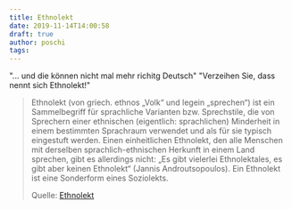 ```yaml
---
title: Ethnolekt
date: 2019-11-14T14:00:58
draft: true
author: poschi
tags: 
---
```


"... und die können nicht mal mehr richitg Deutsch" "Verzeihen Sie, dass nennt sich Ethnolekt!"

> Ethnolekt (von griech. ethnos „Volk“ und legein „sprechen“) ist ein
> Sammelbegriff für sprachliche Varianten bzw. Sprechstile, die von Sprechern
> einer ethnischen (eigentlich: sprachlichen) Minderheit in einem bestimmten
> Sprachraum verwendet und als für sie typisch eingestuft werden. Einen
> einheitlichen Ethnolekt, den alle Menschen mit derselben sprachlich-ethnischen
> Herkunft in einem Land sprechen, gibt es allerdings nicht: „Es gibt vielerlei
> Ethnolektales, es gibt aber keinen Ethnolekt“ (Jannis Androutsopoulos). Ein
> Ethnolekt ist eine Sonderform eines Soziolekts.
>
> Quelle: [Ethnolekt](https://de.m.wikipedia.org/wiki/Ethnolekt)
